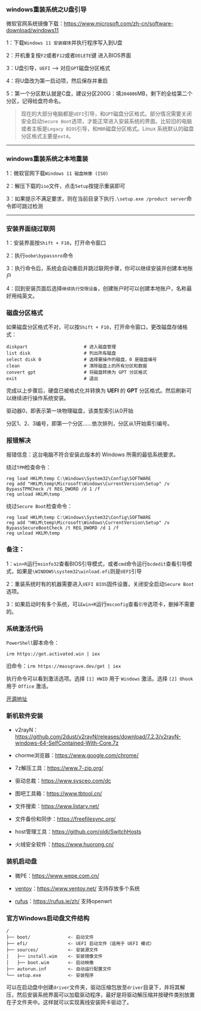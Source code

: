 ### windows重装系统之U盘引导

微软官网系统镜像下载：https://www.microsoft.com/zh-cn/software-download/windows11

1：下载`Windows 11 安装媒体`并执行程序写入到U盘

2：开机重复按`F2`或者`F12`或者`DELETE`键 进入BIOS界面

3：U盘引导，`UEFI` ——> 对应`GPT`磁盘分区格式

4：将U盘改为第一启动项，然后保存并重启

5：第一个分区默认就是C盘，建议分区200G：填`204806`MB，剩下的全给第二个分区，记得给盘符命名。

> 现在的大部分电脑都是`UEFI`引导，和`GPT`磁盘分区格式。部分情况需要关闭安全启动`Secure Boot`选项，才能正常进入安装系统的界面。比较旧的电脑或者主板是`Legacy BIOS`引导，和`MBR`磁盘分区格式。Linux 系统默认的磁盘分区格式主要是`ext4`。
---
### windows重装系统之本地重装

1：微软官网下载`Windows 11 磁盘映像 (ISO)`

2：解压下载的`iso`文件，点击`5etup`按提示重装即可

3：如果提示不满足要求，则在当前目录下执行`.\setup.exe /product server`命令即可跳过检测


---

### 安装界面绕过联网

1：安装界面按`Shift + F10`，打开命令窗口

2：执行`oobe\bypassnro`命令

3：执行命令后，系统会自动重启并跳过联网步骤，你可以继续安装并创建本地账户

4：回到安装页面后选择`继续执行受限设备`，创建账户时可以创建本地账户，名称最好用纯英文。


### 磁盘分区格式

如果磁盘分区格式不对，可以按`Shift + F10`，打开命令窗口，更改磁盘存储格式：
```
diskpart                     # 进入磁盘管理
list disk                    # 列出所有磁盘
select disk 0                # 选择要操作的磁盘，0 是磁盘编号
clean                        # 清除磁盘上的所有分区和数据
convert gpt                  # 将磁盘转换为 GPT 分区格式
exit                         # 退出
```

完成以上步骤后，硬盘已被格式化并转换为 **UEFI** 的 **GPT** 分区格式。然后刷新可以继续进行操作系统安装。


驱动器0，即表示第一块物理磁盘，该类型索引从0开始

分区1、2、3编号，即第一个分区……依次排列，分区从1开始索引编号。


### 报错解决

报错信息：这台电脑不符合安装此版本的 Windows 所需的最低系统要求。

绕过`TPM`检查命令：
```
reg load HKLM\temp C:\Windows\System32\Config\SOFTWARE
reg add "HKLM\temp\Microsoft\Windows\CurrentVersion\Setup" /v BypassTPMCheck /t REG_DWORD /d 1 /f
reg unload HKLM\temp
```
绕过`Secure Boot`检查命令：
```
reg load HKLM\temp C:\Windows\System32\Config\SOFTWARE
reg add "HKLM\temp\Microsoft\Windows\CurrentVersion\Setup" /v BypassSecureBootCheck /t REG_DWORD /d 1 /f
reg unload HKLM\temp
```


### 备注：

1：`win+R`运行`msinfo32`查看BIOS引导模式，或者`cmd`命令运行`bcdedit`查看引导模式，如果是`\WINDOWS\system32\winload.efi`则是`UEFI`引导

2：重装系统时有的机器需要进入`UEFI BIOS`固件设置，关闭安全启动`Secure Boot`选项。

3：如果启动时有多个系统，可以`win+R`运行`msconfig`查看`引导`选项卡，删掉不需要的。


### 系统激活代码

`PowerShell`脚本命令：
```
irm https://get.activated.win | iex
```

旧命令：`irm https://massgrave.dev/get | iex`

执行命令可以看到激活选项。选择 `[1] HWID` 用于 `Windows` 激活。选择 `[2] Ohook` 用于 `Office` 激活。


[开源地址](https://github.com/massgravel/Microsoft-Activation-Scripts)


### 新机软件安装

- v2rayN：https://github.com/2dust/v2rayN/releases/download/7.2.3/v2rayN-windows-64-SelfContained-With-Core.7z

- chorme浏览器：https://www.google.com/chrome/

- 7z解压工具：https://www.7-zip.org/

- 驱动总裁：https://www.sysceo.com/dc

- 图吧工具箱：https://www.tbtool.cn/

- 文件搜索：https://www.listary.net/

- 文件备份和同步：https://freefilesync.org/

- host管理工具：https://github.com/oldj/SwitchHosts

- 火绒安全软件：https://www.huorong.cn/

###  装机启动盘

- 微PE：https://www.wepe.com.cn/

- [ventoy](https://github.com/ventoy/Ventoy)：https://www.ventoy.net/ 支持存放多个系统

- [rufus](https://github.com/pbatard/rufus)：https://rufus.ie/zh/ 支持openwrt



### 官方Windows启动盘文件结构
```
/
├── boot/              <- 启动文件
├── efi/               <- UEFI 启动文件（适用于 UEFI 模式）
├── sources/           <- 安装源文件
│   ├── install.wim    <- 安装镜像文件
│   ├── boot.wim       <- 启动映像
├── autorun.inf        <- 自动运行配置文件
└── setup.exe          <- 安装程序
```
可以在启动盘中创建`driver`文件夹，驱动压缩包放至`driver`目录下，并将其解压，然后安装系统界面可以加载驱动程序，最好是将驱动解压缩并按硬件类别放置在子文件夹中。这样就可以实现离线安装网卡驱动了。